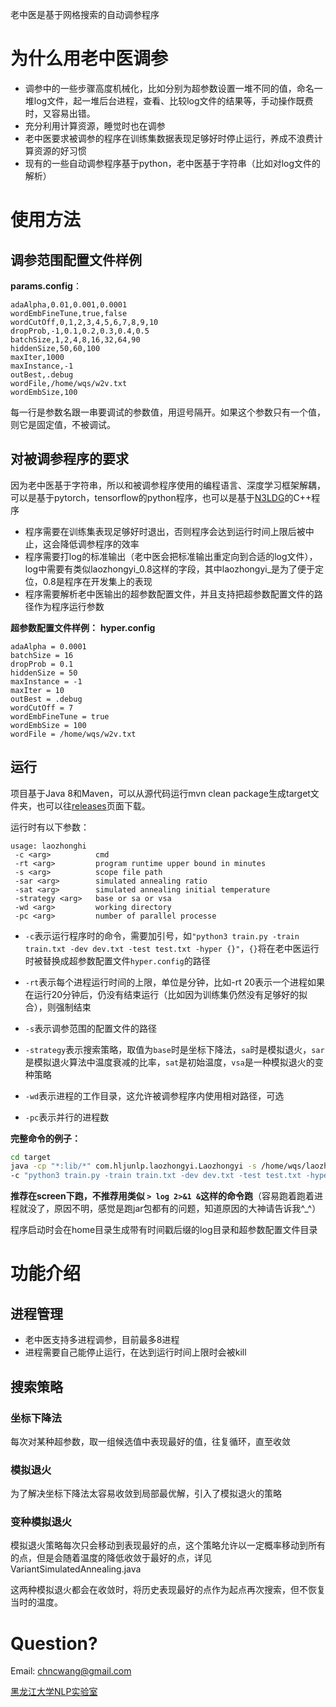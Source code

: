 老中医是基于网格搜索的自动调参程序
# 为什么用老中医调参
* 调参中的一些步骤高度机械化，比如分别为超参数设置一堆不同的值，命名一堆log文件，起一堆后台进程，查看、比较log文件的结果等，手动操作既费时，又容易出错。
* 充分利用计算资源，睡觉时也在调参
* 老中医要求被调参的程序在训练集数据表现足够好时停止运行，养成不浪费计算资源的好习惯
* 现有的一些自动调参程序基于python，老中医基于字符串（比如对log文件的解析）
# 使用方法
## 调参范围配置文件样例
**params.config**：
```
adaAlpha,0.01,0.001,0.0001
wordEmbFineTune,true,false
wordCutOff,0,1,2,3,4,5,6,7,8,9,10
dropProb,-1,0.1,0.2,0.3,0.4,0.5
batchSize,1,2,4,8,16,32,64,90
hiddenSize,50,60,100
maxIter,1000
maxInstance,-1
outBest,.debug
wordFile,/home/wqs/w2v.txt
wordEmbSize,100
```
每一行是参数名跟一串要调试的参数值，用逗号隔开。如果这个参数只有一个值，则它是固定值，不被调试。
## 对被调参程序的要求
因为老中医基于字符串，所以和被调参程序使用的编程语言、深度学习框架解耦，可以是基于pytorch，tensorflow的python程序，也可以是基于[N3LDG](https://github.com/zhangmeishan/N3LDG)的C++程序
* 程序需要在训练集表现足够好时退出，否则程序会达到运行时间上限后被中止，这会降低调参程序的效率
* 程序需要打log的标准输出（老中医会把标准输出重定向到合适的log文件），log中需要有类似laozhongyi_0.8这样的字段，其中laozhongyi_是为了便于定位，0.8是程序在开发集上的表现
* 程序需要解析老中医输出的超参数配置文件，并且支持把超参数配置文件的路径作为程序运行参数

**超参数配置文件样例：**
**hyper.config**

```
adaAlpha = 0.0001
batchSize = 16
dropProb = 0.1
hiddenSize = 50
maxInstance = -1
maxIter = 10
outBest = .debug
wordCutOff = 7
wordEmbFineTune = true
wordEmbSize = 100
wordFile = /home/wqs/w2v.txt
```
## 运行
项目基于Java 8和Maven，可以从源代码运行mvn clean package生成target文件夹，也可以往[releases](https://github.com/chncwang/laozhongyi/releases)页面下载。

运行时有以下参数：
```
usage: laozhonghi
 -c <arg>          cmd
 -rt <arg>         program runtime upper bound in minutes
 -s <arg>          scope file path
 -sar <arg>        simulated annealing ratio
 -sat <arg>        simulated annealing initial temperature
 -strategy <arg>   base or sa or vsa
 -wd <arg>         working directory
 -pc <arg>         number of parallel processe
 ```
* `-c`表示运行程序时的命令，需要加引号，如`"python3 train.py -train train.txt -dev dev.txt -test test.txt -hyper {}"`，`{}`将在老中医运行时被替换成超参数配置文件`hyper.config`的路径
 
 * `-rt`表示每个进程运行时间的上限，单位是分钟，比如-rt 20表示一个进程如果在运行20分钟后，仍没有结束运行（比如因为训练集仍然没有足够好的拟合），则强制结束
 
 * `-s`表示调参范围的配置文件的路径
 
 * `-strategy`表示搜索策略，取值为`base`时是坐标下降法，`sa`时是模拟退火，`sar`是模拟退火算法中温度衰减的比率，`sat`是初始温度，`vsa`是一种模拟退火的变种策略
 
 * `-wd`表示进程的工作目录，这允许被调参程序内使用相对路径，可选

 * `-pc`表示并行的进程数

**完整命令的例子：**

```Bash
cd target
java -cp "*:lib/*" com.hljunlp.laozhongyi.Laozhongyi -s /home/wqs/laozhongyi.config\
-c "python3 train.py -train train.txt -dev dev.txt -test test.txt -hyper {}" -sar 0.9 -sat 1 -strategy sa -rt 5 -pc 4
```

**推荐在screen下跑，不推荐用类似 `> log 2>&1 &`这样的命令跑**（容易跑着跑着进程就没了，原因不明，感觉是跑jar包都有的问题，知道原因的大神请告诉我^_^）

程序启动时会在home目录生成带有时间戳后缀的log目录和超参数配置文件目录
# 功能介绍
## 进程管理
* 老中医支持多进程调参，目前最多8进程
* 进程需要自己能停止运行，在达到运行时间上限时会被kill
## 搜索策略
### 坐标下降法
每次对某种超参数，取一组候选值中表现最好的值，往复循环，直至收敛
### 模拟退火
为了解决坐标下降法太容易收敛到局部最优解，引入了模拟退火的策略
### 变种模拟退火
模拟退火策略每次只会移动到表现最好的点，这个策略允许以一定概率移动到所有的点，但是会随着温度的降低收敛于最好的点，详见VariantSimulatedAnnealing.java

这两种模拟退火都会在收敛时，将历史表现最好的点作为起点再次搜索，但不恢复当时的温度。
# Question?
Email: chncwang@gmail.com

[黑龙江大学NLP实验室](https://nlp.heida.me/)
